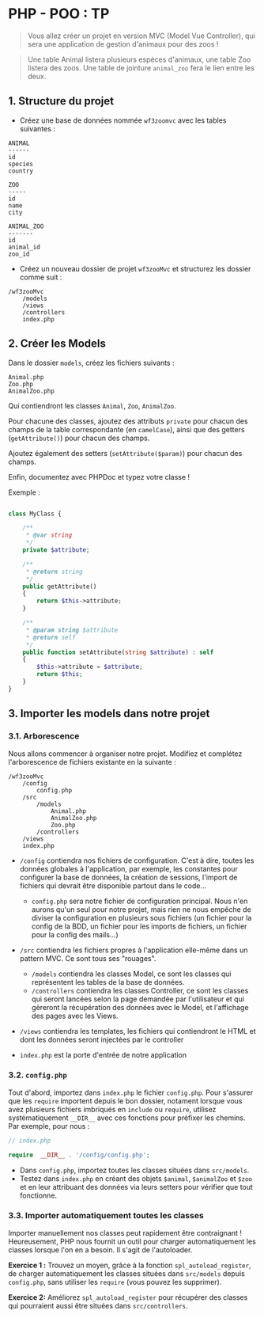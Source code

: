 # PHP - POO : TP

> Vous allez créer un projet en version MVC (Model Vue Controller), qui sera une application de gestion d'animaux pour des zoos !

> Une table Animal listera plusieurs espèces d'animaux, une table Zoo listera des zoos. Une table de jointure `animal_zoo` fera le lien entre les deux.

## 1. Structure du projet

- Créez une base de données nommée `wf3zoomvc` avec les tables suivantes :

```
ANIMAL
------
id                  
species
country

ZOO
-----
id
name
city

ANIMAL_ZOO
-------
id
animal_id
zoo_id
```

- Créez un nouveau dossier de projet `wf3zooMvc` et structurez les dossier comme suit :

```
/wf3zooMvc
    /models
    /views
    /controllers
    index.php
```

## 2. Créer les Models

Dans le dossier `models`, créez les fichiers suivants :

```
Animal.php
Zoo.php
AnimalZoo.php
```

Qui contiendront les classes `Animal`, `Zoo`, `AnimalZoo`.

Pour chacune des classes, ajoutez des attributs `private` pour chacun des champs de la table correspondante (en `camelCase`), ainsi que des getters (`getAttribute()`) pour chacun des champs.

Ajoutez également des setters (`setAttribute($param)`) pour chacun des champs.

Enfin, documentez avec PHPDoc et typez votre classe !

Exemple :

```php

class MyClass {

    /**
     * @var string
     */
    private $attribute;

    /**
     * @return string
     */
    public getAttribute()
    {
        return $this->attribute;
    }

    /**
     * @param string $attribute
     * @return self
     */
    public function setAttribute(string $attribute) : self
    {
        $this->attribute = $attribute;
        return $this;
    }
}
```

## 3. Importer les models dans notre projet

### 3.1. Arborescence
Nous allons commencer à organiser notre projet. Modifiez et complétez l'arborescence de fichiers existante en la suivante :

```
/wf3zooMvc
    /config
        config.php
    /src
        /models
            Animal.php
            AnimalZoo.php
            Zoo.php
        /controllers
    /views
    index.php
```

- `/config` contiendra nos fichiers de configuration. C'est à dire, toutes les données globales à l'application, par exemple, les constantes pour configurer la base de données, la création de sessions, l'import de fichiers qui devrait être disponible partout dans le code...
  - `config.php` sera notre fichier de configuration principal. Nous n'en aurons qu'un seul pour notre projet, mais rien ne nous empêche de diviser la configuration en plusieurs sous fichiers (un fichier pour la config de la BDD, un fichier pour les imports de fichiers, un fichier pour la config des mails...)

- `/src` contiendra les fichiers propres à l'application elle-même dans un pattern MVC. Ce sont tous ses "rouages".
  - `/models` contiendra les classes Model, ce sont les classes qui représentent les tables de la base de données.
  - `/controllers` contiendra les classes Controller, ce sont les classes qui seront lancées selon la page demandée par l'utilisateur et qui gèreront la récupération des données avec le Model, et l'affichage des pages avec les Views.

- `/views` contiendra les templates, les fichiers qui contiendront le HTML et dont les données seront injectées par le controller

- `index.php` est la porte d'entrée de notre application


### 3.2. `config.php`

Tout d'abord, importez dans `index.php` le fichier `config.php`. Pour s'assurer que les `require` importent depuis le bon dossier, notament lorsque vous avez plusieurs fichiers imbriqués en `include` ou `require`, utilisez systématiquement `__DIR__` avec ces fonctions pour préfixer les chemins. Par exemple, pour nous :

```php
// index.php

require  __DIR__ . '/config/config.php';
```

- Dans `config.php`, importez toutes les classes situées dans `src/models`.
- Testez dans `index.php` en créant des objets `$animal`, `$animalZoo` et `$zoo` et en leur attribuant des données via leurs setters pour vérifier que tout fonctionne.

### 3.3. Importer automatiquement toutes les classes

Importer manuellement nos classes peut rapidement être contraignant ! Heureusement, PHP nous fournit un outil pour charger automatiquement les classes lorsque l'on en a besoin. Il s'agit de l'autoloader.

**Exercice 1 :** Trouvez un moyen, grâce à la fonction `spl_autoload_register`, de charger automatiquement les classes situées dans `src/models` depuis `config.php`, sans utiliser les `require` (vous pouvez les supprimer).

**Exercice 2:** Améliorez `spl_autoload_register` pour récupérer des classes qui pourraient aussi être situées dans `src/controllers`.
